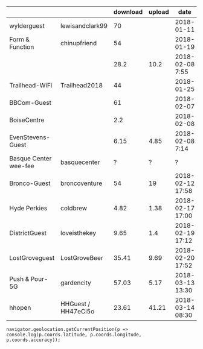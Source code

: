 |                       |                 | download  | upload  | date              | bars  | lat long accuracy
|-                      |-                |-          |-        |-                  |-      | -           
|wylderguest            |lewisandclark99  | 70        |         | 2018-01-11        | 4     |
|Form & Function        |chinupfriend     | 54        |         | 2018-01-19        | 4     |
|                       |                 | 28.2      | 10.2    | 2018-02-08 7:55   | 5     |
|Trailhead-WiFi         |Trailhead2018    | 44        |         | 2018-01-25        | 5     |
|BBCom-Guest            |                 | 61        |         | 2018-02-07        | 5     |
|BoiseCentre            |                 | 2.2       |         | 2018-02-08        | 5     |
|EvenStevens-Guest      |                 | 6.15      | 4.85    | 2018-02-08 7:14   | 5     |
|Basque Center wee-fee  | basquecenter    | ?         | ?       | ?                 | -     |
|Bronco-Guest           | broncoventure   | 54        | 19      | 2018-02-12 17:58  | 5     | 43.6137556 -116.20413329999997
| Hyde Perkies          | coldbrew        | 4.82      | 1.38    | 2018-02-17 17:00  |       | 43.629571399999996 -116.2034681 25
| DistrictGuest         | loveisthekey    | 9.65      | 1.4     | 2018-02-19 17:12  | 5 | 43.618379499999996 -116.20449499999998 22
| LostGroveguest        | LostGroveBeer   | 35.41     | 9.69    | 2018-02-20 17:52  | 5 | 43.608173 -116.2128949 34
| Push & Pour-5G        | gardencity      | 57.03     | 5.17    | 2018-03-13 13:30  | 5 | 43.6244887 -116.23645309999999 36
| hhopen                | HHGuest / HH47eCi5o | 23.61 | 41.21 | 2018-03-14 08:30 | ? | 43.6161884 -116.2035379 113




`navigator.geolocation.getCurrentPosition(p => console.log(p.coords.latitude, p.coords.longitude, p.coords.accuracy));`
